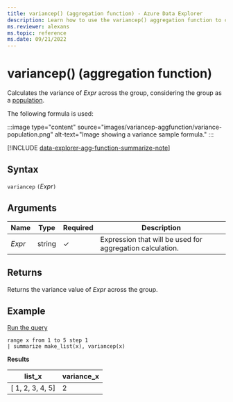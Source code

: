 ```yaml
---
title: variancep() (aggregation function) - Azure Data Explorer
description: Learn how to use the variancep() aggregation function to calculate the variance of an expression as a population in Azure Data Explorer.
ms.reviewer: alexans
ms.topic: reference
ms.date: 09/21/2022
---
```

# variancep() (aggregation function)

Calculates the variance of *Expr* across the group, considering the group as a [population](https://en.wikipedia.org/wiki/Statistical_population).

The following formula is used:

:::image type="content" source="images/variancep-aggfunction/variance-population.png" alt-text="Image showing a variance sample formula." :::

[!INCLUDE [data-explorer-agg-function-summarize-note](../../includes/data-explorer-agg-function-summarize-note.md)]

## Syntax

`variancep` `(`*Expr*`)`

## Arguments

| Name | Type | Required | Description |
|--|--|--|--|
|*Expr* | string | &check; | Expression that will be used for aggregation calculation.|

## Returns

Returns the variance value of *Expr* across the group.

## Example

<a href="https://dataexplorer.azure.com/clusters/help/databases/Samples?query=H4sIAAAAAAAAAytKzEtPVahQSCvKz1UwVCjJVzBVKC5JLVAw5KpRKC7NzU0syqxKVchNzE6Nz8ksLtGo0NRRKAMKJuYlpxYAeQCFH59wQQAAAA==" target="_blank">Run the query</a>

```kusto
range x from 1 to 5 step 1
| summarize make_list(x), variancep(x) 
```

**Results**

|list_x|variance_x|
|---|---|
|[ 1, 2, 3, 4, 5]|2|
